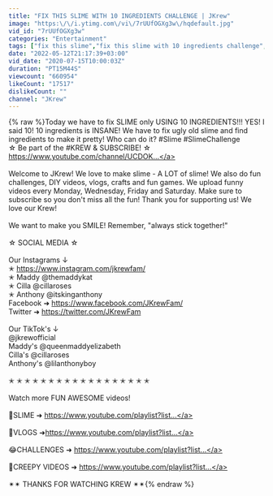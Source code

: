 ```yaml
---
title: "FIX THIS SLIME WITH 10 INGREDIENTS CHALLENGE | JKrew"
image: "https:\/\/i.ytimg.com\/vi\/7rUUfOGXg3w\/hqdefault.jpg"
vid_id: "7rUUfOGXg3w"
categories: "Entertainment"
tags: ["fix this slime","fix this slime with 10 ingredients challenge","slime fixing"]
date: "2022-05-12T21:17:39+03:00"
vid_date: "2020-07-15T10:00:03Z"
duration: "PT15M44S"
viewcount: "660954"
likeCount: "17517"
dislikeCount: ""
channel: "JKrew"
---
```

{% raw %}Today we have to fix SLIME only USING 10 INGREDIENTS!!! YES! I said 10! 10 ingredients is INSANE! We have to fix ugly old slime and find ingredients to make it pretty! Who can do it? #Slime #SlimeChallenge<br />☆ Be part of the #KREW &amp; SUBSCRIBE! ☆<br /><a rel="nofollow" target="blank" href="https://www.youtube.com/channel/UCDOK...">https://www.youtube.com/channel/UCDOK...</a><br /><br />Welcome to JKrew!  We love to make slime - A LOT of slime! We also do fun challenges, DIY videos, vlogs, crafts and fun games. We upload funny videos every Monday, Wednesday, Friday and Saturday. Make sure to subscribe so you don't miss all the fun! Thank you for supporting us! We love our Krew! <br /><br />We want to make you SMILE! Remember, &quot;always stick together!&quot; <br /><br />☆ SOCIAL MEDIA ☆<br /><br />Our Instagrams ↓ <br />✭ <a rel="nofollow" target="blank" href="https://www.instagram.com/jkrewfam/">https://www.instagram.com/jkrewfam/</a><br />✭ Maddy @themaddykat<br />✭ Cilla @cillaroses<br />✭ Anthony @itskinganthony <br />Facebook ➜ <a rel="nofollow" target="blank" href="https://www.facebook.com/JKrewFam/">https://www.facebook.com/JKrewFam/</a><br />Twitter ➜ <a rel="nofollow" target="blank" href="https://twitter.com/JKrewFam">https://twitter.com/JKrewFam</a><br /><br />Our TikTok's ↓<br />@jkrewofficial <br />Maddy's @queenmaddyelizabeth<br />Cilla's @cillaroses<br />Anthony's  @lilanthonyboy<br /><br />✭ ✭ ✭ ✭ ✭ ✭ ✭ ✭ ✭ ✭ ✭ ✭ ✭ ✭ ✭ ✭ ✭ ✭<br /><br />Watch more FUN AWESOME videos!<br /><br />🍧SLIME ➜ <a rel="nofollow" target="blank" href="https://www.youtube.com/playlist?list...">https://www.youtube.com/playlist?list...</a><br /><br />🎥VLOGS ➜<a rel="nofollow" target="blank" href="https://www.youtube.com/playlist?list...">https://www.youtube.com/playlist?list...</a><br /><br />😂CHALLENGES  ➜ <a rel="nofollow" target="blank" href="https://www.youtube.com/playlist?list...">https://www.youtube.com/playlist?list...</a><br /><br />👻CREEPY VIDEOS ➜ <a rel="nofollow" target="blank" href="https://www.youtube.com/playlist?list...">https://www.youtube.com/playlist?list...</a><br /><br />✴✴ THANKS FOR WATCHING KREW ✴✴{% endraw %}
